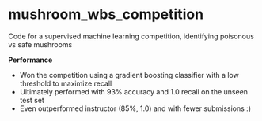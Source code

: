 # mushroom_wbs_competition
Code for a supervised machine learning competition, identifying poisonous vs safe mushrooms <br>

**Performance**
* Won the competition using a gradient boosting classifier with a low threshold to maximize recall
* Ultimately performed with 93% accuracy and 1.0 recall on the unseen test set
* Even outperformed instructor (85%, 1.0) and with fewer submissions :)
